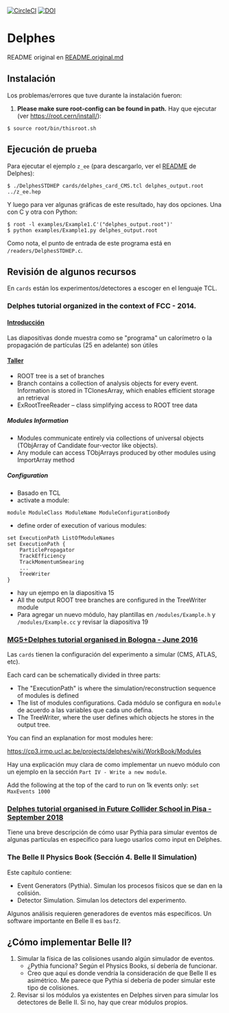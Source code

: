 [![CircleCI](https://circleci.com/gh/delphes/delphes.svg?style=shield)](https://circleci.com/gh/delphes/delphes) [![DOI](https://zenodo.org/badge/DOI/10.5281/zenodo.3735069.svg)](https://doi.org/10.5281/zenodo.3735069)

# Delphes

README original en [README.original.md](./README.original.md)

## Instalación

Los problemas/errores que tuve durante la instalación fueron:

1. **Please make sure root-config can be found in path.** Hay que ejecutar (ver https://root.cern/install/):
```
$ source root/bin/thisroot.sh
```

## Ejecución de prueba

Para ejecutar el ejemplo `z_ee` (para descargarlo, ver el [README](./README.original.md) de Delphes):
```
$ ./DelphesSTDHEP cards/delphes_card_CMS.tcl delphes_output.root ../z_ee.hep
```
Y luego para ver algunas gráficas de este resultado, hay dos opciones. Una con C y otra con Python:
```
$ root -l examples/Example1.C'("delphes_output.root")'
$ python examples/Example1.py delphes_output.root
```
Como nota, el punto de entrada de este programa está en `/readers/DelphesSTDHEP.c`.

## Revisión de algunos recursos
En `cards` están los experimentos/detectores a escoger en el lenguaje TCL.

### Delphes tutorial organized in the context of FCC - 2014.

#### [Introducción](https://indico.cern.ch/event/315979/attachments/606727/834937/delphes_tutorial_intro.pdf)
Las diapositivas donde muestra como se "programa" un calorímetro o la propagación de partículas (25 en adelante) son útiles

#### [Taller](https://indico.cern.ch/event/315979/attachments/606727/834936/delphes_tutorial_hands-on.pdf)
* ROOT tree is a set of branches
* Branch contains a collection of analysis objects for every event. Information is stored in TClonesArray, which enables efficient storage an retrieval
* ExRootTreeReader – class simplifying access to ROOT tree data

##### Modules Information

* Modules communicate entirely via collections of universal objects (TObjArray of Candidate four-vector like objects).
* Any module can access TObjArrays produced by other modules using ImportArray method

##### Configuration

* Basado en TCL
* activate a module:
```
module ModuleClass ModuleName ModuleConfigurationBody
```
* define order of execution of various modules:
```
set ExecutionPath ListOfModuleNames
set ExecutionPath {
	ParticlePropagator
	TrackEfficiency
	TrackMomentumSmearing
	...
	TreeWriter
}
```
* hay un ejempo en la diapositiva 15
* All the output ROOT tree branches are configured in the TreeWriter module
* Para agregar un nuevo módulo, hay plantillas en `/modules/Example.h` y `/modules/Example.cc` y revisar la diapositiva 19

### [MG5+Delphes tutorial organised in Bologna - June 2016](https://cp3.irmp.ucl.ac.be/projects/delphes/wiki/WorkBook/TutorialBologna)

Las `cards` tienen la configuración del experimento a simular (CMS, ATLAS, etc).

Each card can be schematically divided in three parts:

* The "ExecutionPath" is where the simulation/reconstruction sequence of modules is defined
* The list of modules configurations. Cada módulo se configura en `module` de acuerdo a las variables que cada uno defina.
* The TreeWriter, where the user defines which objects he stores in the output tree.

You can find an explanation for most modules here:

https://cp3.irmp.ucl.ac.be/projects/delphes/wiki/WorkBook/Modules

Hay una explicación muy clara de como implementar un nuevo módulo con un ejemplo en la sección `Part IV - Write a new module`.

Add the following at the top of the card to run on 1k events only: `set MaxEvents 1000`

### [Delphes tutorial organised in Future Collider School in Pisa - September 2018](https://cp3.irmp.ucl.ac.be/projects/delphes/wiki/WorkBook/Tutorials/Pisa)

Tiene una breve descripción de cómo usar Pythia para simular eventos de algunas partículas en específico para luego usarlos como input en Delphes.

### The Belle II Physics Book (Sección 4. Belle II Simulation)  

Este capítulo contiene:
* Event Generators (Pythia). Simulan los procesos físicos que se dan en la colisión.
* Detector Simulation. Simulan los detectors del experimento.

Algunos análisis requieren generadores de eventos más específicos. Un software importante en Belle II es `basf2`.

## ¿Cómo implementar Belle II?
1. Simular la física de las colisiones usando algún simulador de eventos.
    * ¿Pythia funciona? Según el Physics Books, sí debería de funcionar.
    * Creo que aquí es donde vendría la consideración de que Belle II es asimétrico. Me parece que Pythia sí debería de poder simular este tipo de colisiones.
2. Revisar si los módulos ya existentes en Delphes sirven para simular los detectores de Belle II. Si no, hay que crear módulos propios.


